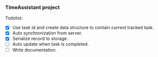 ### TimeAssistant project

Todolist:
- [x] Use task id and create data structure to contain current tracked task.
- [x] Auto synchronization from server. 
- [x] Serialize record to storage.
- [ ] Auto update when task is completed.
- [ ] Write documentation.